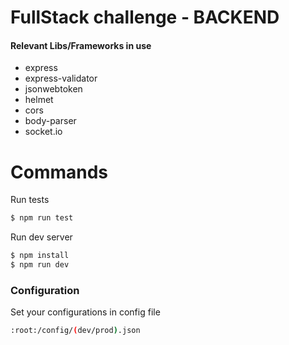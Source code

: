 # FullStack challenge - BACKEND

#### Relevant Libs/Frameworks in use

  - express
  - express-validator
  - jsonwebtoken
  - helmet
  - cors
  - body-parser
  - socket.io

# Commands

Run tests
```sh
$ npm run test
```

Run dev server
```sh
$ npm install
$ npm run dev
```

### Configuration
Set your configurations in config file

```sh
:root:/config/(dev/prod).json
```
